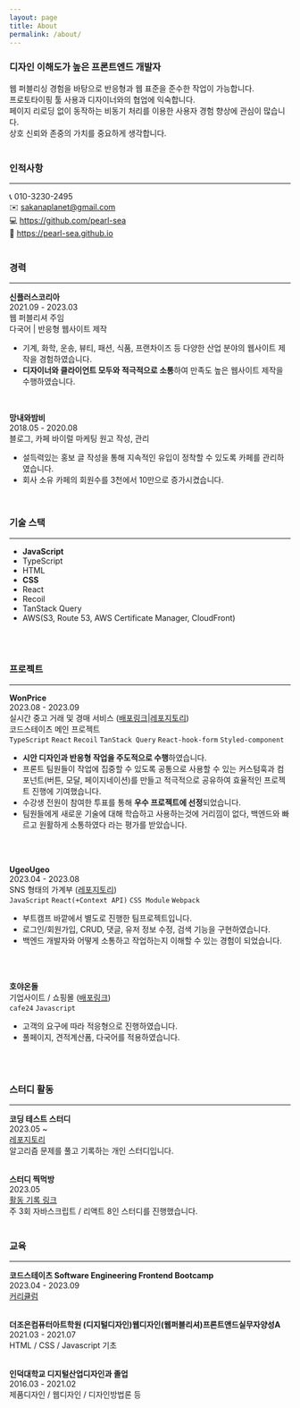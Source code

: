 ```yaml
---
layout: page
title: About
permalink: /about/
---
```


### 디자인 이해도가 높은 프론트엔드 개발자  
웹 퍼블리싱 경험을 바탕으로 반응형과 웹 표준을 준수한 작업이 가능합니다.  
프로토타이핑 툴 사용과 디자이너와의 협업에 익숙합니다.  
페이지 리로딩 없이 동작하는 비동기 처리를 이용한 사용자 경험 향상에 관심이 많습니다.  
상호 신뢰와 존중의 가치를 중요하게 생각합니다.
<br>
<br>

### 인적사항
---
📞 010-3230-2495  
✉️ sakanaplanet@gmail.com  
💻 <a href="https://github.com/pearl-sea" style="color: #222;">https://github.com/pearl-sea</a>  
📝 <a href="https://pearl-sea.github.io" style="color: #222;">https://pearl-sea.github.io</a>
<br>
<br>

### 경력
---
**신플러스코리아**  
2021.09 - 2023.03  
웹 퍼블리셔 주임   
다국어 | 반응형 웹사이트 제작  
* 기계, 화학, 운송, 뷰티, 패션, 식품, 프랜차이즈 등 다양한 산업 분야의 웹사이트 제작을 경험하였습니다.
* **디자이너와 클라이언트 모두와 적극적으로 소통**하여 만족도 높은 웹사이트 제작을 수행하였습니다.  
<br>

**망내와밤비**  
2018.05 - 2020.08  
블로그, 카페 바이럴 마케팅 원고 작성, 관리  
* 설득력있는 홍보 글 작성을 통해 지속적인 유입이 정착할 수 있도록 카페를 관리하였습니다.
* 회사 소유 카페의 회원수를 3천에서 10만으로 증가시켰습니다.  
<br>

### 기술 스택
---
- **JavaScript**
- TypeScript
- HTML
- **CSS**
- React
- Recoil
- TanStack Query
- AWS(S3, Route 53, AWS Certificate Manager, CloudFront)
<br>
<br>

### 프로젝트
---

**WonPrice**  
2023.08 - 2023.09  
실시간 중고 거래 및 경매 서비스 ([배포링크](https://wonprice.shop/)|[레포지토리](https://github.com/codestates-seb/seb45_main_003))  
코드스테이츠 메인 프로젝트  
`TypeScript` `React` `Recoil` `TanStack Query` `React-hook-form` `Styled-component` 
- **시안 디자인과 반응형 작업을 주도적으로 수행**하였습니다.
- 프론트 팀원들이 작업에 집중할 수 있도록 공통으로 사용할 수 있는 커스텀훅과 컴포넌트(버튼, 모달, 페이지네이션)를 만들고 적극적으로 공유하여 효율적인 프로젝트 진행에 기여했습니다.
- 수강생 전원이 참여한 투표를 통해 **우수 프로젝트에 선정**되었습니다.
- 팀원들에게 새로운 기술에 대해 학습하고 사용하는것에 거리낌이 없다, 백엔드와 빠르고 원활하게 소통하였다 라는 평가를 받았습니다.
<br>
<br>

**UgeoUgeo**  
2023.04 - 2023.08  
SNS 형태의 가계부 ([레포지토리](https://github.com/teamUgeoUgeo/ugeo_front))  
`JavaScript` `React(+Context API)` `CSS Module` `Webpack`  
- 부트캠프 바깥에서 별도로 진행한 팀프로젝트입니다.
- 로그인/회원가입, CRUD, 댓글, 유저 정보 수정, 검색 기능을 구현하였습니다.
- 백엔드 개발자와 어떻게 소통하고 작업하는지 이해할 수 있는 경험이 되었습니다.
<br>
<br>

**호야온돌**  
기업사이트 / 쇼핑몰 ([배포링크](https://hoyaondol.com/))  
`cafe24` `Javascript` 
- 고객의 요구에 따라 적응형으로 진행하였습니다.  
- 풀페이지, 견적계산폼, 다국어를 적용하였습니다.
<br>
<br>

### 스터디 활동
---

**코딩 테스트 스터디**  
2023.05 ~  
[레포지토리](https://github.com/pearl-sea/codingtest_study)  
알고리즘 문제를 풀고 기록하는 개인 스터디입니다.  
<br>

**스터디 찍먹방**  
2023.05  
[활동 기록 링크](https://www.notion.so/d0499033f903407ba57ceefa5b20b2d9?pvs=21)  
주 3회 자바스크립트 / 리액트 8인 스터디를 진행했습니다.  
<br>

### 교육

---

**코드스테이츠 Software Engineering Frontend Bootcamp**  
2023.04 - 2023.09  
[커리큘럼](https://seb.oopy.io/sebfe/curriculum?_gl=1*1oo00sm*_ga*MTM4OTQ3NjE2OC4xNjk1Mjg2ODg0*_ga_SMZR7SG3VX*MTY5NzExODcxNi4yMC4wLjE2OTcxMTg3MjEuNTUuMC4w)  
<br>

**더조은컴퓨터아트학원 (디지털디자인)웹디자인(웹퍼블리셔)프론트앤드실무자양성A**  
2021.03 - 2021.07  
HTML / CSS / Javascript 기초  
<br>

**인덕대학교 디지털산업디자인과 졸업**  
2016.03 - 2021.02  
제품디자인 / 웹디자인 / 디자인방법론 등
